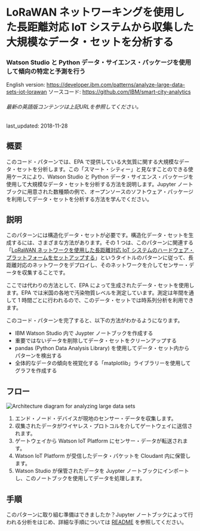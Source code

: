 # LoRaWAN ネットワーキングを使用した長距離対応 IoT システムから収集した大規模なデータ・セットを分析する

### Watson Studio と Python データ・サイエンス・パッケージを使用して傾向の特定と予測を行う

English version: https://developer.ibm.com/patterns/analyze-large-data-sets-iot-lorawan
  ソースコード: https://github.com/IBM/smart-city-analytics

###### 最新の英語版コンテンツは上記URLを参照してください。
last_updated: 2018-11-28

 ## 概要

このコード・パターンでは、EPA で提供している大気質に関する大規模なデータ・セットを分析します。この「スマート・シティー」と見なすことのできる使用ケースにより、Watson Studio と Python データ・サイエンス・パッケージを使用して大規模なデータ・セットを分析する方法を説明します。Jupyter ノートブックに用意された数種類の例で、オープンソースのソフトウェア・パッケージを利用してデータ・セットを分析する方法を学んでください。

## 説明

このパターンには構造化データ・セットが必要です。構造化データ・セットを生成するには、さまざまな方法があります。その 1 つは、このパターンに関連する「[LoRaWAN ネットワークを使用した長距離対応 IoT システムのハードウェア・プラットフォームをセットアップする](/jp/patterns/set-up-lorawan-iot-gateway-hardware/)」というタイトルのパターンに従って、長距離対応のネットワークをデプロイし、そのネットワークを介してセンサー・データを収集することです。

ここでは代わりの方法として、EPA によって生成されたデータ・セットを使用します。EPA では米国の各地で汚染物質レベルを測定しています。測定は年間を通して 1 時間ごとに行われるので、このデータ・セットでは時系列分析を利用できます。

このコード・パターンを完了すると、以下の方法がわかるようになります。

* IBM Watson Studio 内で Juypter ノートブックを作成する
* 重要ではないデータを削除してデータ・セットをクリーンアップする
* pandas (Python Data Analysis Library) を使用してデータ・セット内からパターンを検出する
* 全体的なデータの傾向を視覚化する「matplotlib」ライブラリーを使用してグラフを作成する

## フロー

![Architecture diagram for analyzing large data sets](../../images/lora-analyze-arch-diagram4.png)

1. エンド・ノード・デバイスが現地のセンサー・データを収集します。
1. 収集されたデータがワイヤレス・プロトコルを介してゲートウェイに送信されます。
1. ゲートウェイから Watson IoT Platform にセンサー・データが転送されます。
1. Watson IoT Platform が受信したデータ・パケットを Cloudant 内に保管します。
1. Watson Studio が保管されたデータを Juypter ノートブックにインポートし、このノートブックを使用してデータを処理します。

## 手順

このパターンに取り組む準備はできましたか？Jupyter ノートブックによって行われる分析をはじめ、詳細な手順については [README](https://github.com/IBM/smart-city-analytics/blob/master/README.md) を参照してください。
